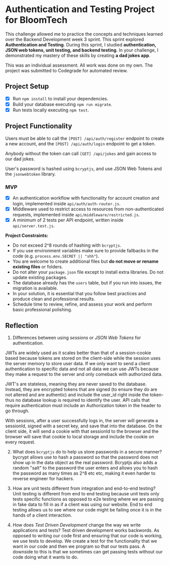 # Authentication and Testing Project for BloomTech

This challenge allowed me to practice the concepts and techniques learned over the Backend Development week 3 sprint. This sprint explored **Authentication and Testing**. During this sprint, I studied **authentication, JSON web tokens, unit testing, and backend testing**. In your challenge, I demonstrated my mastery of these skills by creating **a dad jokes app**.

This was an individual assessment. All work was done on my own. The project was submitted to Codegrade for automated review. 


## Project Setup

- [x] Run `npm install` to install your dependencies.
- [x] Build your database executing `npm run migrate`.
- [x] Run tests locally executing `npm test`.

## Project Functionality

Users must be able to call the `[POST] /api/auth/register` endpoint to create a new account, and the `[POST] /api/auth/login` endpoint to get a token.

Anybody without the token can call `[GET] /api/jokes` and gain access to our dad jokes.

User's password is hashed using `bcryptjs`, and use JSON Web Tokens and the `jsonwebtoken` library.

### MVP

- [x] An authentication workflow with functionality for account creation and login, implemented inside `api/auth/auth-router.js`.
- [x] Middleware used to restrict access to resources from non-authenticated requests, implemented inside `api/middleware/restricted.js`.
- [x] A minimum of 2 tests per API endpoint, written inside `api/server.test.js`.

**Project Constraints:**

- Do not exceed 2^8 rounds of hashing with `bcryptjs`.
- If you use environment variables make sure to provide fallbacks in the code (e.g. `process.env.SECRET || "shh"`).
- You are welcome to create additional files but **do not move or rename existing files** or folders.
- Do not alter your `package.json` file except to install extra libraries. Do not update existing packages.
- The database already has the `users` table, but if you run into issues, the migration is available.
- In your solution, it is essential that you follow best practices and produce clean and professional results.
- Schedule time to review, refine, and assess your work and perform basic professional polishing.

## Reflection 

1. Differences between using _sessions_ or _JSON Web Tokens_ for authentication.

JWTs are widely used as it scales better than that of a session-cookie based because tokens are stored on the client-side while the session uses the server memory to store user data. If we only want to send a client authentication to specific data and not all data we can use JWTs because they make a request to the server and only comeback with authorized data. 

JWT's are stateless, meaning they are never saved to the database. Instead, they are encrypted tokens that are signed (to ensure they do are not altered and are authentic) and include the user_id right inside the token- thus no database lookup is required to identify the user. API calls that require authentication must include an Authorization token in the header to go through.

With sessions, after a user successfully logs in, the server will generate a sessionId, signed with a secret key, and save that into the database. On the client side, it will send a cookie with that sessionId to the browser and the browser will save that cookie to local storage and include the cookie on every request. 


2. What does `bcryptjs` do to help us store passwords in a secure manner?
bycrypt allows use to hash a password so that the password does not show up in the data object as the real password. 
Bcryptjs also adds a random "salt" to the password the user enters and allows you to hash the password as many times as 2^8 etc etc, making it even harder to reverse engineer for hackers.



3. How are unit tests different from integration and end-to-end testing?
Unit testing is different from end to end testing because unit tests only tests specific functions as opposed to e2e testing where we are passing in fake data to fill in as if a client was using our website. End to end testing allows us to see where our code might be failing once it is in the hands of a client interaction. 


4. How does _Test Driven Development_ change the way we write applications and tests?
Test driven development works backwords. As opposed to writing our code first and ensuring that our code is working, we use tests to develop. We create a test for the functionality that we want in our code and then we program so that our tests pass. A downside to this is that we sometimes can get passing tests without our code doing what it wants to do. 
